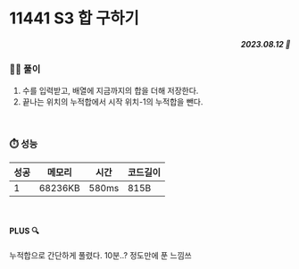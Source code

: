 # 11441 S3 합 구하기
##### <p align="right"> 2023.08.12 📆 </p> 

 
### 👩‍🏫 풀이
1. 수를 입력받고, 배열에 지금까지의 합을 더해 저장한다.
2. 끝나는 위치의 누적합에서 시작 위치-1의 누적합을 뺀다.

<br>

### ⏱️ 성능

성공 |메모리 | 시간 | 코드길이
---|---|---|---|
1|68236KB|580ms|815B

<br>

#### PLUS 🔍
누적합으로 간단하게 풀렸다. 10분..? 정도만에 푼 느낌쓰
